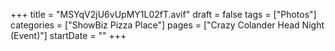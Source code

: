+++
title = "MSYqV2jU6vUpMY1L02fT.avif"
draft = false
tags = ["Photos"]
categories = ["ShowBiz Pizza Place"]
pages = ["Crazy Colander Head Night (Event)"]
startDate = ""
+++
